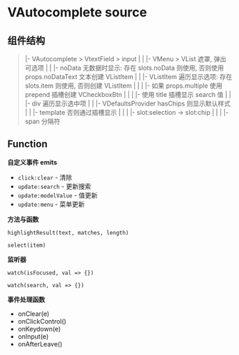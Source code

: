 # VAutocomplete source

## 组件结构

> |- VAutocomplete > VtextField > input
> |
> | |- VMenu > VList 								遮罩, 弹出可选项
> | | |- noData 									无数据时显示: 存在 slots.noData 则使用, 否则使用 props.noDataText 文本创建 VListItem
> | | |- VListItem 									遍历显示选项: 存在 slots.item 则使用, 否则创建 VListItem
> | | | |- 如果 props.multiple 使用 prepend 插槽创建 VCheckboxBtn
> | | | |- 使用 title 插槽显示 search 值
> | 
> | |- div 											遍历显示选中项
> | | |- VDefaultsProvider 							hasChips 则显示默认样式 
> | | |- template 									否则通过插槽显示
> | | | |- slot:selection -> slot:chip
> | | | |- span 									分隔符

## Function

**自定义事件 emits**

- `click:clear` - 清除
- `update:search` - 更新搜索
- `update:modelValue` - 值更新
- `update:menu` - 菜单更新

**方法与函数**

	highlightResult(text, matches, length)

	select(item)

**监听器**

	watch(isFocused, val => {})

	watch(search, val => {})

**事件处理函数**

- onClear(e)
- onClickControl()
- onKeydown(e)
- onInput(e)
- onAfterLeave()